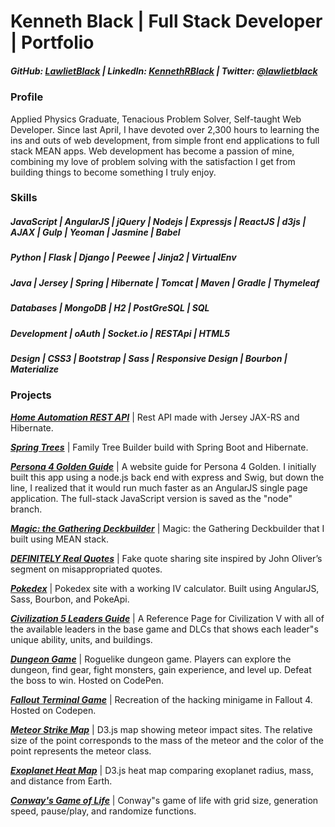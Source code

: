 # Kenneth Black | Full Stack Developer | Portfolio
##### GitHub: [LawlietBlack](https://github.com/lawlietblack) | LinkedIn: [KennethRBlack](https://linkedin.com/kennethrblack) | Twitter: [@lawlietblack](https://twitter.com/lawlietblack)
### Profile
Applied Physics Graduate, Tenacious Problem Solver, Self-taught Web Developer. Since last April, I have devoted over 2,300 hours to learning the ins and outs of web development, from simple front end applications to full stack MEAN apps. Web development has become a passion of mine, combining my love of problem solving with the satisfaction I get from building things to become something I truly enjoy.

### Skills
##### JavaScript | AngularJS | jQuery | Nodejs | Expressjs | ReactJS | d3js | AJAX | Gulp | Yeoman | Jasmine | Babel 

##### Python | Flask | Django | Peewee | Jinja2 | VirtualEnv

##### Java | Jersey | Spring | Hibernate | Tomcat | Maven | Gradle | Thymeleaf 

##### Databases | MongoDB | H2 | PostGreSQL | SQL 

##### Development | oAuth | Socket.io | RESTApi | HTML5 

##### Design | CSS3 | Bootstrap | Sass | Responsive Design | Bourbon | Materialize

### Projects

[***Home Automation REST API***](https://github.com/lawlietblack/the-force) | Rest API made with Jersey JAX-RS and Hibernate.

[***Spring Trees***](https://github.com/lawlietblack/spring-trees) | Family Tree Builder build with Spring Boot and Hibernate.

[***Persona 4 Golden Guide***](https://github.com/lawlietblack/Persona-4-Golden-Guide) | A website guide for Persona 4 Golden. I initially built this app using a node.js back end with express and Swig, but down the line, I realized that it would run much faster as an AngularJS single page application. The full-stack JavaScript version is saved as the "node" branch.

[***Magic: the Gathering Deckbuilder***](https://github.com/lawlietblack/magic-deckbuilder) | Magic: the Gathering Deckbuilder that I built using MEAN stack.

[***DEFINITELY Real Quotes***](https://github.com/lawlietblack/real-quotes) | Fake quote sharing site inspired by John Oliver’s segment on misappropriated quotes.

[***Pokedex***](https://github.com/lawlietblack/pokedex) | Pokedex site with a working IV calculator. Built using AngularJS, Sass, Bourbon, and PokeApi.

[***Civilization 5 Leaders Guide***](https://github.com/lawlietblack/civ-leaders) | A Reference Page for Civilization V with all of the available leaders in the base game and DLCs that shows each leader"s unique ability, units, and buildings.

[***Dungeon Game***](https://github.com/lawlietblack/FCC-Ziplines/tree/master/Zipline-15) | Roguelike dungeon game. Players can explore the dungeon, find gear, fight monsters, gain experience, and level up. Defeat the boss to win. Hosted on CodePen.

[***Fallout Terminal Game***](https://github.com/lawlietblack/fallout-terminal) | Recreation of the hacking minigame in Fallout 4. Hosted on Codepen.

[***Meteor Strike Map***](https://github.com/lawlietblack/FCC-Ziplines/tree/master/Zipline-20) | D3.js map showing meteor impact sites. The relative size of the point corresponds to the mass of the meteor and the color of the point represents the meteor class.

[***Exoplanet Heat Map***](https://github.com/lawlietblack/FCC-Ziplines/tree/master/Zipline-18) | D3.js heat map comparing exoplanet radius, mass, and distance from Earth.

[***Conway's Game of Life***](https://github.com/LawlietBlack/FCC-Ziplines/tree/master/Zipline-14) | Conway\"s game of life with grid size, generation speed, pause/play, and randomize functions.

